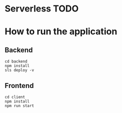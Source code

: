 # Serverless TODO

# How to run the application

## Backend

```
cd backend
npm install
sls deploy -v
```

## Frontend

```
cd client
npm install
npm run start
```

